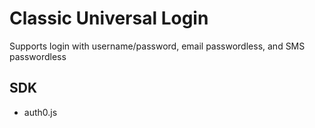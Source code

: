 # Classic Universal Login
Supports login with username/password, email passwordless, and SMS passwordless

## SDK
- auth0.js

